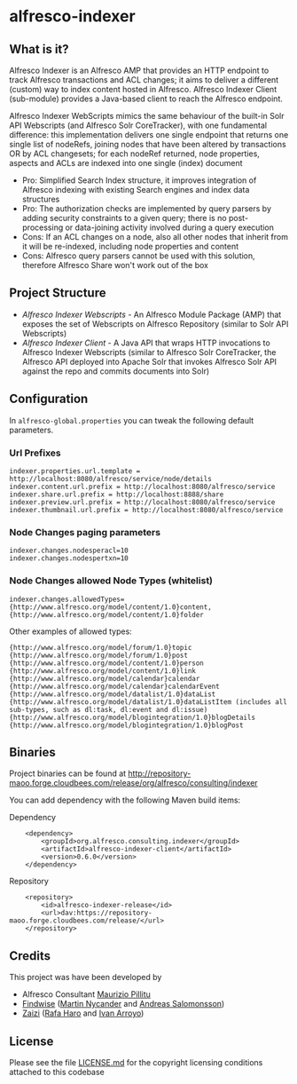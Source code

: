 alfresco-indexer
================

What is it?
---
Alfresco Indexer is an Alfresco AMP that provides an HTTP endpoint to track Alfresco transactions and ACL changes; it aims to deliver a different (custom) way to index content hosted in Alfresco.
Alfresco Indexer Client (sub-module) provides a Java-based client to reach the Alfresco endpoint.

Alfresco Indexer WebScripts mimics the same behaviour of the built-in Solr API Webscripts (and Alfresco Solr CoreTracker), with one fundamental difference: this implementation delivers one single endpoint that returns one single list of nodeRefs, joining nodes that have been altered by transactions OR by ACL changesets; for each nodeRef returned, node properties, aspects and ACLs are indexed into one single (index) document

- Pro: Simplified Search Index structure, it improves integration of Alfresco indexing with existing Search engines and index data structures
- Pro: The authorization checks are implemented by query parsers by adding security constraints to a given query; there is no post-processing or data-joining activity involved during a query execution
- Cons: If an ACL changes on a node, also all other nodes that inherit from it will be re-indexed, including node properties and content
- Cons: Alfresco query parsers cannot be used with this solution, therefore Alfresco Share won't work out of the box

Project Structure
---

- *Alfresco Indexer Webscripts* - An Alfresco Module Package (AMP) that exposes the set of Webscripts on Alfresco Repository (similar to Solr API Webscripts)
- *Alfresco Indexer Client* - A Java API that wraps HTTP invocations to Alfresco Indexer Webscripts (similar to Alfresco Solr CoreTracker, the Alfresco API deployed into Apache Solr that invokes Alfresco Solr API against the repo and commits documents into Solr)

Configuration
---
In `alfresco-global.properties` you can tweak the following default parameters.

### Url Prefixes
```
indexer.properties.url.template = http://localhost:8080/alfresco/service/node/details
indexer.content.url.prefix = http://localhost:8080/alfresco/service
indexer.share.url.prefix = http://localhost:8888/share
indexer.preview.url.prefix = http://localhost:8080/alfresco/service
indexer.thumbnail.url.prefix = http://localhost:8080/alfresco/service
```

### Node Changes paging parameters
```
indexer.changes.nodesperacl=10
indexer.changes.nodespertxn=10
```

### Node Changes allowed Node Types (whitelist)
```
indexer.changes.allowedTypes={http://www.alfresco.org/model/content/1.0}content,{http://www.alfresco.org/model/content/1.0}folder
```

Other examples of allowed types:

```
{http://www.alfresco.org/model/forum/1.0}topic
{http://www.alfresco.org/model/forum/1.0}post
{http://www.alfresco.org/model/content/1.0}person
{http://www.alfresco.org/model/content/1.0}link
{http://www.alfresco.org/model/calendar}calendar
{http://www.alfresco.org/model/calendar}calendarEvent
{http://www.alfresco.org/model/datalist/1.0}dataList
{http://www.alfresco.org/model/datalist/1.0}dataListItem (includes all sub-types, such as dl:task, dl:event and dl:issue)
{http://www.alfresco.org/model/blogintegration/1.0}blogDetails
{http://www.alfresco.org/model/blogintegration/1.0}blogPost
```

Binaries
---
Project binaries can be found at http://repository-maoo.forge.cloudbees.com/release/org/alfresco/consulting/indexer

You can add dependency with the following Maven build items:

Dependency
```
    <dependency>
        <groupId>org.alfresco.consulting.indexer</groupId>
        <artifactId>alfresco-indexer-client</artifactId>
        <version>0.6.0</version>
    </dependency>
```

Repository
```
    <repository>
        <id>alfresco-indexer-release</id>
        <url>dav:https://repository-maoo.forge.cloudbees.com/release/</url>
    </repository>

```

Credits
---
This project was have been developed by
* Alfresco Consultant [Maurizio Pillitu](http://session.it)
* [Findwise](http://www.findwise.com/) ([Martin Nycander](https://github.com/Nycander) and [Andreas Salomonsson](https://github.com/andreassalomonsson))
* [Zaizi](http://www.zaizi.com) ([Rafa Haro](https://github.com/rafaharo) and [Ivan Arroyo](https://github.com/iarroyo))

License
---

Please see the file [LICENSE.md](LICENSE.md) for the copyright licensing conditions attached to
this codebase
